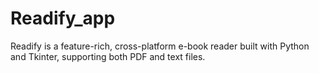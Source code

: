 # Readify_app
Readify is a feature-rich, cross-platform e-book reader built with Python and Tkinter, supporting both PDF and text files.
